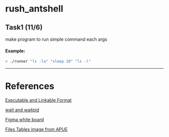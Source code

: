 # rush_antshell

## Task1 (11/6)
make program to run simple command each args
#### Example:
```sh
> ./runner "ls -la" "sleep 10" "ls -l"
```

-------
# References
[ Executable and Linkable Format ](https://en.wikipedia.org/wiki/Executable_and_Linkable_Format)

[ wait and waitpid ](https://notes.shichao.io/apue/ch8/#wait-and-waitpid-functions)

[ Figma white board ](https://www.figma.com/board/qXASHVJWQx1EQgIfmpti86/rush_antshell?node-id=0-1&t=9wm6slCwnOnrGfqL-1)

[ Files Tables image from APUE ](https://notes.shichao.io/apue/figure_8.2.png)